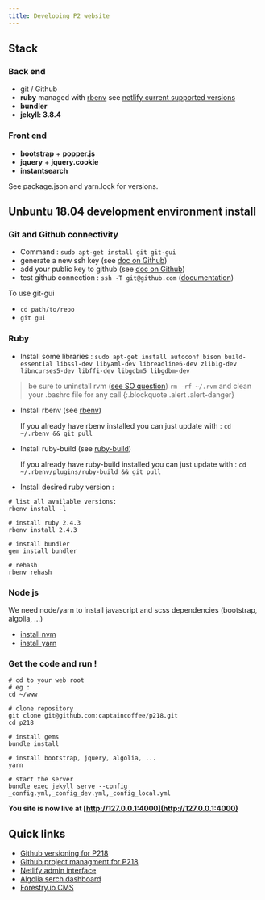 ```yaml
---
title: Developing P2 website
---
```


## Stack

### Back end
 - git / Github
 - **ruby** managed with [rbenv](https://github.com/rbenv/rbenv)
   see [netlify current supported versions](https://www.netlify.com/docs/#ruby)
 - **bundler**
 - **jekyll: 3.8.4**

### Front end
 - **bootstrap** + **popper.js**
 - **jquery** + **jquery.cookie**
 - **instantsearch**

See package.json and yarn.lock for versions.

## Unbuntu 18.04 development environment install

### Git and Github connectivity

 - Command : `sudo apt-get install git git-gui`
 - generate a new ssh key (see [doc on Github](https://help.github.com/articles/generating-a-new-ssh-key-and-adding-it-to-the-ssh-agent/))
 - add your public key to github (see [doc on Github](https://help.github.com/articles/adding-a-new-ssh-key-to-your-github-account/))
 - test github connection : `ssh -T git@github.com` ([documentation](https://help.github.com/articles/testing-your-ssh-connection/))

To use git-gui
 - `cd path/to/repo`
 - `git gui`

### Ruby

 - Install some libraries : `sudo apt-get install autoconf bison build-essential libssl-dev libyaml-dev libreadline6-dev zlib1g-dev libncurses5-dev libffi-dev libgdbm5 libgdbm-dev`

> be sure to uninstall rvm ([see SO question](https://stackoverflow.com/a/3558763/1548376))
> `rm -rf ~/.rvm` and clean your .bashrc file for any call
{:.blockquote .alert .alert-danger}

 - Install rbenv (see [rbenv](https://github.com/rbenv/rbenv#installation))

   If you already have rbenv installed you can just update with : `cd ~/.rbenv && git pull`

 - Install ruby-build (see [ruby-build](https://github.com/rbenv/ruby-build#readme))

   If you already have ruby-build installed you can just update with : `cd ~/.rbenv/plugins/ruby-build && git pull`

 - Install desired ruby version :

```
# list all available versions:
rbenv install -l

# install ruby 2.4.3
rbenv install 2.4.3

# install bundler
gem install bundler

# rehash
rbenv rehash
```

### Node js

We need node/yarn to install javascript and scss dependencies (bootstrap, algolia, ...)

 - [install nvm](https://github.com/creationix/nvm#installation)
 - [install yarn](https://yarnpkg.com/lang/en/docs/install/#debian-stable)

### Get the code and run !

    # cd to your web root
    # eg :
    cd ~/www

    # clone repository
    git clone git@github.com:captaincoffee/p218.git
    cd p218

    # install gems
    bundle install

    # install bootstrap, jquery, algolia, ...
    yarn

    # start the server
    bundle exec jekyll serve --config _config.yml,_config_dev.yml,_config_local.yml

**You site is now live at [http://127.0.0.1:4000](http://127.0.0.1:4000)**


## Quick links

 - [Github versioning for P218](https://github.com/captaincoffee/p218)
 - [Github project managment for P218](https://github.com/captaincoffee/p218/projects/1)
 - [Netlify admin interface](https://app.netlify.com/sites/sad-goldberg-49fc15/overview)
 - [Algolia serch dashboard](https://www.algolia.com/apps/K3NGJZEZ95/dashboard)
 - [Forestry.io CMS](https://app.forestry.io/dashboard/)
